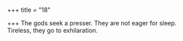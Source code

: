 +++
title = "18"

+++
The gods seek a presser. They are not eager for sleep.  
Tireless, they go to exhilaration.  